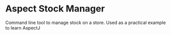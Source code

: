 # Aspect Stock Manager
Command line tool to manage stock on a store. Used as a practical example to learn AspectJ
